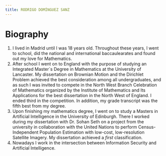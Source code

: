 ```yaml
---
title: RODRIGO DOMÍNGUEZ SANZ
---
```

# **Biography**
1. I lived in Madrid until I was 18 years old. Throughout these years, I went to school, did the national and international baccaulearates and found out my love for Mathematics. 
2. After school I went on to England with the purpose of studying an Integrated Master´s Degree in Mathematics at the University of Lancaster. My dissertation on Brownian Motion and the Dirichlet Problem achieved the best consideration among all undergraduates, and as such I was invited to compete in the North West Branch Celebration of Mathematics organized by the Institute of Mathematics and Its Applications for the best dissertation in the North West of England. I ended third in the competition. In addition, my grade transcript was the fifth best from my degree. 
3. Upon finishing my mathematics degree, I went on to study a Masters in Artificial Intelligence in the University of Edinburgh. There I worked during my dissertation with Dr. Sohan Seth on a project from the university in collaboration with the United Nations to perform Census-Independent Population Estimation with low-cost, low-resolution Satellite Imagery. My dissertation achieved a *first* classification.
4. Nowadays I work in the intersection between Information Security and Artificial Intelligence.
